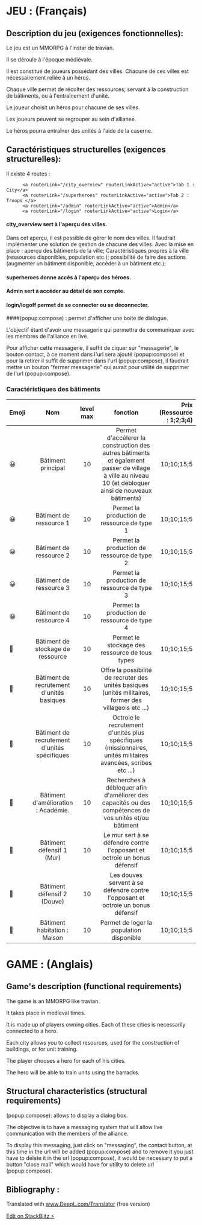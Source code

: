 



#  JEU : (Français)


## Description du jeu (exigences fonctionnelles): 

Le jeu est un MMORPG à l'instar de travian.

Il se déroule à l'époque médiévale. 

Il est constitué de joueurs possédant des villes.
Chacune de ces villes est nécessairement reliée à un héros.
 
Chaque ville permet de récolter des ressources, servant à la construction de bâtiments, ou à l'entraînement d'unité. 

Le joueur choisit un héros pour chacune de ses villes.

Les joueurs peuvent se regrouper au sein d'allianee.

Le héros pourra entraîner des unités à l'aide de la caserne.

## Caractéristiques structurelles  (exigences structurelles):


Il existe 4 routes : 

          <a routerLink="/city_overview" routerLinkActive="active">Tab 1 : City</a>
          <a routerLink="/superheroes" routerLinkActive="active">Tab 2 : Troops </a>
          <a routerLink="/admin" routerLinkActive="active">Admin</a>
          <a routerLink="/login" routerLinkActive="active">Login</a>

#### city_overview sert à l'aperçu des villes. 

Dans cet aperçu, il est possible de gérer le nom des villes. 
Il faudrait implémenter une solution de gestion de chacune des villes. 
Avec la mise en place : 
aperçu des bâtiments de la ville; 
Caractéristiques propres à la ville (ressources disponibles, population etc.);
possibilité de faire des actions (augmenter un bâtiment disponible, accéder à un bâtiment etc.);


#### superheroes donne accès à l'aperçu des héroes. 

#### Admin sert à accéder au détail de son compte. 

#### login/logoff permet de se connecter ou se déconnecter.



####(popup:compose) : permet d'afficher une boite de dialogue.

L'objectif étant d'avoir une messagerie qui permettra de communiquer avec les membres de l'alliance en live. 

Pour afficher cette messagerie, il suffit de ciquer sur "messagerie", le bouton contact, à ce moment dans l'url sera ajouté (popup:compose) 
et pour la retirer il suffit de supprimer dans l'url (popup:compose), il faudrait mettre un bouton "fermer messagerie" qui aurait pour 
utilité de supprimer de l'url (popup:compose).

### Caractéristiques des bâtiments 

|   Emoji   |   Nom |   level max |   fonction |   Prix (Ressource : 1;2;3;4)   |
|---    |:-:    |:-:    |:-:    |--:    |
|   &#x1F600;   |   Bâtiment principal        |   10 |   Permet d'accélerer la construction des autres bâtiments et également passer de village à ville au niveau 10 (et débloquer ainsi de nouveaux bâtiments)  |   10;10;15;5  |
|   &#x1F600;   |   Bâtiment de ressource 1   |   10 |   Permet la production de ressource de type 1  |   10;10;15;5  |
|   &#x1F600;   |   Bâtiment de ressource 2   |   10 |   Permet la production de ressource de type 2  |   10;10;15;5  |
|   &#x1F600;   |   Bâtiment de ressource 3   |   10 |   Permet la production de ressource de type 3  |   10;10;15;5  |
|   &#x1F600;   |   Bâtiment de ressource 4   |   10 |   Permet la production de ressource de type 4   |
|   &#x1F923;   |   Bâtiment de stockage de ressource  |   10 |   Permet le stockage des ressource de tous types  |   10;10;15;5  |
|   &#x1F923;   |   Bâtiment de recrutement d'unités basiques   | 10 |  Offre la possibilité de recruter des unités basiques (unités militaires, former des villageois etc ...) |   10;10;15;5  |
|   &#x1F923;   |   Bâtiment de recrutement d'unités spécifiques   |   10 | Octroie le recrutement d'unités plus spécifiques (missionnaires, unités militaires avancées, scribes etc ...)|   10;10;15;5  |
|   &#x1F923;   |   Bâtiment d'amélioration : Académie.   |  10| Recherches à débloquer afin d'améliorer des capacités ou des compétences de vos unités et/ou bâtiment |   10;10;15;5  |
|   &#x1F923;   |   Bâtiment défensif 1 (Mur)      |   10 | Le mur sert à se défendre contre l'opposant et octroie un bonus défensif |   10;10;15;5  |
|   &#x1F923;   |   Bâtiment défensif 2 (Douve)      | 10 | Les douves servent à se défendre contre l'opposant et octroie un bonus défensif |   10;10;15;5  |
|   &#x1F923;   |   Bâtiment habitation : Maison   |  10 | Permet de loger la population disponible |   10;10;15;5  |


#  GAME : (Anglais)

## Game's description (functional requirements)

The game is an MMORPG like travian. 

It takes place in medieval times.

It is made up of players owning cities. Each of these cities is necessarily connected to a hero.

Each city allows you to collect resources, used for the construction of buildings, or for unit training.

The player chooses a hero for each of his cities.

The hero will be able to train units using the barracks.


## Structural characteristics (structural requirements)

(popup:compose): allows to display a dialog box.

The objective is to have a messaging system that will allow live communication with the members of the alliance. 

To display this messaging, just click on "messaging", the contact button, at this time in the url will be added (popup:compose) 
and to remove it you just have to delete it in the url (popup:compose), it would be necessary to put a button "close mail" which would have
for utility to delete url (popup:compose).



## Bibliography : 

Translated with www.DeepL.com/Translator (free version)




[Edit on StackBlitz ⚡️](https://stackblitz.com/edit/jacques)
